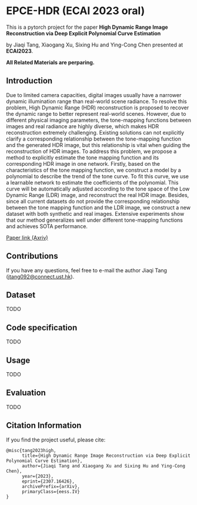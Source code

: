 # EPCE-HDR (ECAI 2023 oral) 
This is a pytorch project for the paper **High Dynamic Range Image Reconstruction via Deep Explicit Polynomial Curve Estimation** 

by Jiaqi Tang, Xiaogang Xu, Sixing Hu and Ying-Cong Chen presented at **ECAI2023**.

**All Related Materials are perparing.**
## Introduction
Due to limited camera capacities, digital images usually have a narrower dynamic illumination range than real-world scene radiance. To resolve this problem, High Dynamic Range (HDR) reconstruction is proposed to recover the dynamic range to better represent real-world scenes. However, due to different physical imaging parameters, the tone-mapping functions between images and real radiance are highly diverse, which makes HDR reconstruction extremely challenging. Existing solutions can not explicitly clarify a corresponding relationship between the tone-mapping function and the generated HDR image, but this relationship is vital when guiding the reconstruction of HDR images. To address this problem, we propose a method to explicitly estimate the tone mapping function and its corresponding HDR image in one network. Firstly, based on the characteristics of the tone mapping function, we construct a model by a polynomial to describe the trend of the tone curve. To fit this curve, we use a learnable network to estimate the coefficients of the polynomial. This curve will be automatically adjusted according to the tone space of the Low Dynamic Range (LDR) image, and reconstruct the real HDR image. Besides, since all current datasets do not provide the corresponding relationship between the tone mapping function and the LDR image, we construct a new dataset with both synthetic and real images. Extensive experiments show that our method generalizes well under different tone-mapping functions and achieves SOTA performance.

[Paper link (Axriv)](https://arxiv.org/abs/2307.16426)

## Contributions
If you have any questions, feel free to e-mail the author Jiaqi Tang ([jtang092@connect.ust.hk](jtang092@connect.ust.hk)).

## Dataset

TODO

## Code specification

TODO

## Usage

TODO

## Evaluation

TODO

## Citation Information

If you find the project useful, please cite:

```
@misc{tang2023high,
      title={High Dynamic Range Image Reconstruction via Deep Explicit Polynomial Curve Estimation}, 
      author={Jiaqi Tang and Xiaogang Xu and Sixing Hu and Ying-Cong Chen},
      year={2023},
      eprint={2307.16426},
      archivePrefix={arXiv},
      primaryClass={eess.IV}
}
```
